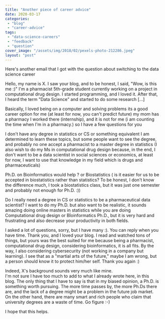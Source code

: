 ```yaml
---
title: "Another piece of career advice"
date: 2020-03-17
categories: 
 - "blog"
 - "career-advice"
tags: 
 - "data-science-careers"
 - "feedback"
 - "question"
cover_image: "/assets/img/2018/02/pexels-photo-212286.jpeg"
layout: "post"
---
```


Here's another email that I got with the question about switching to the data science career

Hello, my name is X. I saw your blog, and to be honest, I said, "Wow, is this me :)" I'm a pharmacist 5th-grade student currently working on a project in computational drug design. I started programming, and I loved it. After that, I heard the term "Data Science" and started to do some research […]

Basically, I loved being on a computer and solving problems its a good career option for me (at least for now, you can't predict future) my mom has a pharmacy I worked there (internship), and it is not for me (i am counting the time when I'm in a pharmacy.) so I have a few questions for you

I don't have any degree in statistics or CS or something equivalent I am determined to learn these topics, but some people want to see the degree, and probably no one accept a pharmacist to a master degree in statistics (I also wish to do my Ms in computational drug design because, in the end, I don't want to be a data scientist in social sciences or economics, at least for now, I want to use that knowledge in my field which is drugs and pharmaceuticals)

Ph.D. on Bioinformatics would help ? or Biostatistics ( is it easier for us to be accepted in biostatistics rather than statistics? To be honest, I don't know the difference much, I took a biostatistics class, but it was just one semester and probably not enough for Ph.D. :))

Do I really need a degree in CS or statistics to be a pharmaceutical data scientist? I want to do my Ph.D. but also want to be realistic, it sounds amazing doing online masters in statistics while you are doing Computational drug design or Bİoinformatics Ph.D., but it is very hard and frustrating and also decrease your productivity in both fields.

I asked a lot of questions, sorry, but I have many :). You can reply when you have time. Thank you, and I loved your blog. I read and watched tons of things, but yours was the best suited for me because being a pharmacist, computational drug design, considering bioinformatics, it is all fits. By the way, I also considering cybersecurity (not working in a company but learning). I see that as a "martial arts of the future," maybe I am wrong, but a person should know it to protect him/her self. Thank you again :)

Indeed, X's background sounds very much like mine.  
I'm not sure I have too much to add to what I already wrote here, in this blog. The only thing that I have to say is that in my biased opinion, a Ph.D. is something worth pursuing. The more time passes by, the more Ph.Ds there are, and the lack of a degree might be a problem in the future job market. On the other hand, there are many smart and rich people who claim that university degrees are a waste of time. Go figure :-)

I hope that this helps.
